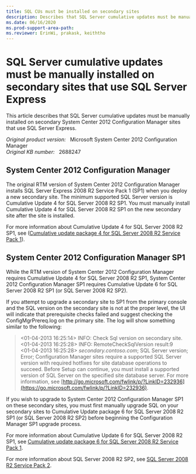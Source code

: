 ```yaml
---
title: SQL CUs must be installed on secondary sites
description: Describes that SQL Server cumulative updates must be manually installed on secondary sites that use SQL Server Express.
ms.date: 06/16/2020
ms.prod-support-area-path: 
ms.reviewer: ErinWi, prakask, keiththo
---
```

# SQL Server cumulative updates must be manually installed on secondary sites that use SQL Server Express

This article describes that SQL Server cumulative updates must be manually installed on secondary System Center 2012 Configuration Manager sites that use SQL Server Express.

_Original product version:_ &nbsp; Microsoft System Center 2012 Configuration Manager  
_Original KB number:_ &nbsp; 2688247

## System Center 2012 Configuration Manager

The original RTM version of System Center 2012 Configuration Manager installs SQL Server Express 2008 R2 Service Pack 1 (SP1) when you deploy a new secondary site. The minimum supported SQL Server version is Cumulative Update 4 for SQL Server 2008 R2 SP1. You must manually install Cumulative Update 4 for SQL Server 2008 R2 SP1 on the new secondary site after the site is installed.

  For more information about Cumulative Update 4 for SQL Server 2008 R2 SP1, see ([Cumulative update package 4 for SQL Server 2008 R2 Service Pack 1](https://support.microsoft.com/help/2633146)).

## System Center 2012 Configuration Manager SP1

While the RTM version of System Center 2012 Configuration Manager requires Cumulative Update 4 for SQL Server 2008 R2 SP1, System Center 2012 Configuration Manager SP1 requires Cumulative Update 6 for SQL Server 2008 R2 SP1 (or SQL Server 2008 R2 SP2).

  If you attempt to upgrade a secondary site to SP1 from the primary console and the SQL version on the secondary site is not at the proper level, the UI will indicate that prerequisite checks failed and suggest checking the ConfigMgrPrereq.log on the primary site. The log will show something similar to the following:

  > <01-04-2013 16:25:14> INFO: Check Sql version on secondary site.  
  > <01-04-2013 16:25:28> INFO: RemoteCheckSqlVersion result:9  
  > <01-04-2013 16:25:28> *secondary.contoso.com*; SQL Server version; Error; Configuration Manager sites require a supported SQL Server version with required hotfixes for site database operations to succeed. Before Setup can continue, you must install a supported version of SQL Server on the specified site database server. For more information, see [http://go.microsoft.com/fwlink/p/?LinkID=232936](https://go.microsoft.com/fwlink/p/?LinkID=232936).

  If you wish to upgrade to System Center 2012 Configuration Manager SP1 on these secondary sites, you must first manually upgrade SQL on your secondary sites to Cumulative Update package 6 for SQL Server 2008 R2 SP1 (or SQL Server 2008 R2 SP2) before beginning the Configuration Manager SP1 upgrade process.

  For more information about Cumulative Update 6 for SQL Server 2008 R2 SP1, see [Cumulative update package 6 for SQL Server 2008 R2 Service Pack 1](https://support.microsoft.com/help/2679367).

  For more information about SQL Server 2008 R2 SP2, see [SQL Server 2008 R2 Service Pack 2](https://www.microsoft.com/download/details.aspx?id=30437).
